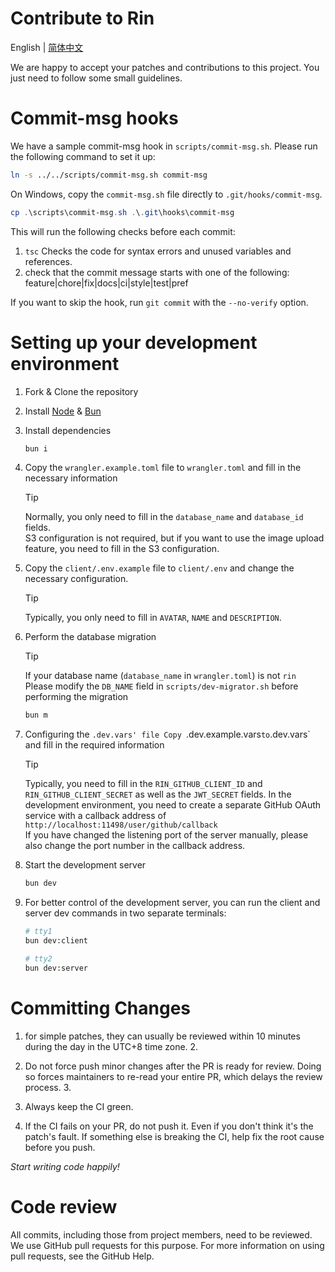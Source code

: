 # Contribute to Rin

English | [简体中文](./CONTRIBUTING_zh_CN.md)

We are happy to accept your patches and contributions to this project. You just need to follow some small guidelines.

# Commit-msg hooks

We have a sample commit-msg hook in `scripts/commit-msg.sh`. Please run the following command to set it up:

```sh
ln -s ../../scripts/commit-msg.sh commit-msg
```

On Windows, copy the `commit-msg.sh` file directly to `.git/hooks/commit-msg`.

```powershell
cp .\scripts\commit-msg.sh .\.git\hooks\commit-msg
```

This will run the following checks before each commit:

1. `tsc` Checks the code for syntax errors and unused variables and references.
2. check that the commit message starts with one of the following: feature|chore|fix|docs|ci|style|test|pref

If you want to skip the hook, run `git commit` with the `--no-verify` option.

# Setting up your development environment

1. Fork & Clone the repository

2. Install [Node](https://nodejs.org/en/download/package-manager) & [Bun](https://bun.sh/)

3. Install dependencies
    ```sh
    bun i
    ```

4. Copy the `wrangler.example.toml` file to `wrangler.toml` and fill in the necessary information
   > [!TIP]   
   > Normally, you only need to fill in the `database_name` and `database_id` fields.\
   > S3 configuration is not required, but if you want to use the image upload feature, you need to fill in the S3
   configuration.

5. Copy the `client/.env.example` file to `client/.env` and change the necessary configuration.
   > [!TIP]   
   > Typically, you only need to fill in `AVATAR`, `NAME` and `DESCRIPTION`.

6. Perform the database migration
   > [!TIP]  
   > If your database name (`database_name` in `wrangler.toml`) is not `rin`\
   > Please modify the `DB_NAME` field in `scripts/dev-migrator.sh` before performing the migration
    ```sh
    bun m
    ```

7. Configuring the `.dev.vars' file
   Copy `.dev.example.vars` to `.dev.vars` and fill in the required information
   > [!TIP]   
   > Typically, you need to fill in the `RIN_GITHUB_CLIENT_ID` and `RIN_GITHUB_CLIENT_SECRET` as well as
   the `JWT_SECRET` fields.
   > In the development environment, you need to create a separate GitHub OAuth service with a callback address
   of `http://localhost:11498/user/github/callback` \
   > If you have changed the listening port of the server manually, please also change the port number in the callback
   address.

8. Start the development server
    ```sh
    bun dev
    ```

9. For better control of the development server, you can run the client and server dev commands in two separate
   terminals:
    ```sh
    # tty1
    bun dev:client
    
    # tty2
    bun dev:server
    ```

# Committing Changes

1. for simple patches, they can usually be reviewed within 10 minutes during the day in the UTC+8 time zone. 2.

2. Do not force push minor changes after the PR is ready for review. Doing so forces maintainers to re-read your entire
   PR, which delays the review process. 3.

3. Always keep the CI green.

4. If the CI fails on your PR, do not push it. Even if you don't think it's the patch's fault. If something else is
   breaking the CI, help fix the root cause before you push.

*Start writing code happily!*

# Code review

All commits, including those from project members, need to be reviewed. We use GitHub pull requests for this purpose.
For more information on using pull requests, see the GitHub Help.